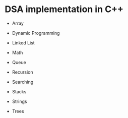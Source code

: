 # DSA implementation in C++ 
 
- Array

- Dynamic Programming

- Linked List

- Math

- Queue

- Recursion

- Searching

- Stacks

- Strings

- Trees


